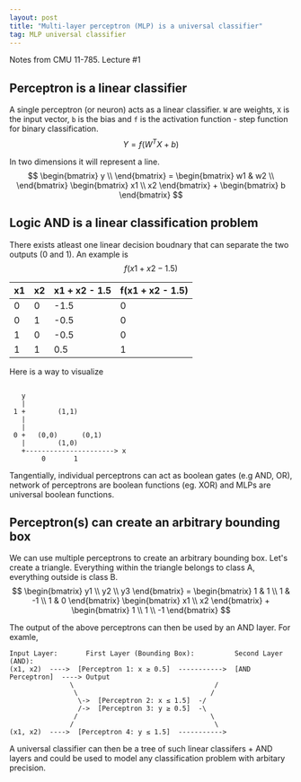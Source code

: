 ```yaml
---
layout: post
title: "Multi-layer perceptron (MLP) is a universal classifier"
tag: MLP universal classifier
---
```

Notes from CMU 11-785. Lecture #1

## Perceptron is a linear classifier
A single perceptron (or neuron) acts as a linear classifier. `W` are weights, `X` is the input vector, `b` is the bias and `f` is the activation function - step function for binary classification.
$$
Y = f(W^T X + b)
$$

In two dimensions it will represent a line.
$$
\begin{bmatrix} y \\ \end{bmatrix} = \begin{bmatrix} w1 & w2 \\ \end{bmatrix} \begin{bmatrix} x1 \\ x2 \end{bmatrix} + \begin{bmatrix} b \end{bmatrix}
$$

## Logic AND is a linear classification problem
There exists atleast one linear decision boudnary that can separate the two outputs (0 and 1). An example is 
$$
f(x1 + x2 - 1.5)
$$

| x1 | x2 | x1 + x2 - 1.5 | f(x1 + x2 - 1.5) |
|----|----|---------------|------------------|
| 0  | 0  | -1.5          | 0                |
| 0  | 1  | -0.5          | 0                |
| 1  | 0  | -0.5          | 0                |
| 1  | 1  | 0.5           | 1                |

Here is a way to visualize
```plaintext

   y
   |
 1 +        (1,1)
   |        
   |        
 0 +   (0,0)      (0,1)
   |        (1,0)
   +----------------------> x
        0       1
```
Tangentially, individual perceptrons can act as boolean gates (e.g AND, OR), network of perceptrons are boolean functions (eg. XOR) and MLPs are universal boolean functions.

## Perceptron(s) can create an arbitrary bounding box
We can use multiple perceptrons to create an arbitrary bounding box.
Let's create a triangle. Everything within the triangle belongs to class A, everything outside is class B. 
$$
\begin{bmatrix} y1 \\ y2 \\ y3 \end{bmatrix} = \begin{bmatrix} 1 & 1 \\ 1 & -1 \\ 1 & 0 \end{bmatrix} \begin{bmatrix} x1 \\ x2 \end{bmatrix} + \begin{bmatrix} 1 \\ 1 \\ -1 \end{bmatrix}
$$

The output of the above perceptrons can then be used by an AND layer. For examle,
```plaintext
Input Layer:       First Layer (Bounding Box):          Second Layer (AND):
(x1, x2)  ---->  [Perceptron 1: x ≥ 0.5]  ----------->  [AND Perceptron]  ----> Output
               \                                   /
                \                                 /
                 \->  [Perceptron 2: x ≤ 1.5]  -/
                 /->  [Perceptron 3: y ≥ 0.5]  -\
                /                                 \
               /                                   \
(x1, x2)  ---->  [Perceptron 4: y ≤ 1.5]  ----------->
```
A universal classifier can then be a tree of such linear classifers + AND layers and could be used to model any classification problem with arbitary precision.